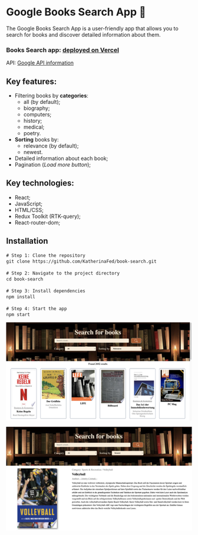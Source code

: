 # Google Books Search App :open_book:
The Google Books Search App is a user-friendly app that allows you to search for books and discover detailed information about them.

### Books Search app: [deployed on Vercel](https://book-search-steel.vercel.app/)

API: [Google API information](https://developers.google.com/books/docs/v1/using)

## Key features:
- Filtering books by **categories**:
   - all (by default);
   - biography;
   - computers;
   - history;
   - medical;
   - poetry.
- **Sorting** books by:
   - relevance (by default);
   - newest.
- Detailed information about each book;
- Pagination (*Load more button*);

## Key technologies:
- React;
- JavaScript;
- HTML/CSS;
- Redux Toolkit (RTK-query);
- React-router-dom;


## Installation
```
# Step 1: Clone the repository
git clone https://github.com/KatherinaFed/book-search.git

# Step 2: Navigate to the project directory  
cd book-search

# Step 3: Install dependencies 
npm install

# Step 4: Start the app
npm start
```

![Book list](src/assets/screenListForREADME.png)

![Book page](src/assets/screenBookPageForREADME.png)
